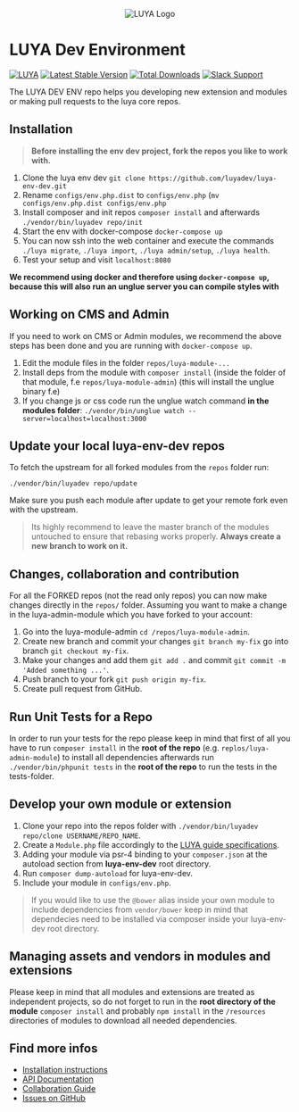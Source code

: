 <p align="center">
  <img src="https://raw.githubusercontent.com/luyadev/luya/master/docs/logo/luya-logo-0.2x.png" alt="LUYA Logo"/>
</p>

# LUYA Dev Environment

[![LUYA](https://img.shields.io/badge/Powered%20by-LUYA-brightgreen.svg)](https://luya.io)
[![Latest Stable Version](https://poser.pugx.org/luyadev/luya-env-dev/v/stable)](https://packagist.org/packages/luyadev/luya-env-dev)
[![Total Downloads](https://poser.pugx.org/luyadev/luya-env-dev/downloads)](https://packagist.org/packages/luyadev/luya-env-dev)
[![Slack Support](https://img.shields.io/badge/Slack-luyadev-yellowgreen.svg)](https://slack.luya.io/)

The LUYA DEV ENV repo helps you developing new extension and modules or making pull requests to the luya core repos.

## Installation

> **Before installing the env dev project, fork the repos you like to work with.**

1. Clone the luya env dev `git clone https://github.com/luyadev/luya-env-dev.git`
2. Rename `configs/env.php.dist` to `configs/env.php` (`mv configs/env.php.dist configs/env.php`
3. Install composer and init repos `composer install` and afterwards `./vendor/bin/luyadev repo/init`
3. Start the env with docker-compose `docker-compose up`
4. You can now ssh into the web container and execute the commands `./luya migrate`, `./luya import`, `./luya admin/setup`, `./luya health`.
5. Test your setup and visit `localhost:8080`

**We recommend using docker and therefore using `docker-compose up`, because this will also run an unglue server you can compile styles with**

## Working on CMS and Admin

If you need to work on CMS or Admin modules, we recommend the above steps has been done and you are running with `docker-compose up`.

1. Edit the module files in the folder `repos/luya-module-...`
2. Install deps from the module with `composer install` (inside the folder of that module, f.e `repos/luya-module-admin`) (this will install the unglue binary f.e)
2. If you change js or css code run the unglue watch command **in the modules folder**: `./vendor/bin/unglue watch --server=localhost=localhost:3000`

## Update your local luya-env-dev repos

To fetch the upstream for all forked modules from the `repos` folder run:

`./vendor/bin/luyadev repo/update`

Make sure you push each module after update to get your remote fork even with the upstream.

> Its highly recommend to leave the master branch of the modules untouched to ensure that rebasing works properly. **Always create a new branch to work on it.**

## Changes, collaboration and contribution

For all the FORKED repos (not the read only repos) you can now make changes directly in the `repos/` folder. Assuming you want to make a change in the luya-admin-module which you have forked to your account:

1. Go into the luya-module-admin `cd /repos/luya-module-admin`.
2. Create new branch and commit your changes `git branch my-fix` go into branch `git checkout my-fix`.
3. Make your changes and add them `git add .` and commit `git commit -m 'Added something ...'`.
4. Push branch to your fork `git push origin my-fix`.
5. Create pull request from GitHub.

## Run Unit Tests for a Repo

In order to run your tests for the repo please keep in mind that first of all you have to run `composer install` in the **root of the repo** (e.g. `replos/luya-admin-module`) to install all dependencies afterwards run `./vendor/bin/phpunit tests` in the **root of the repo** to run the tests in the tests-folder.

## Develop your own module or extension 

1. Clone your repo into the repos folder with `./vendor/bin/luyadev repo/clone USERNAME/REPO_NAME`.
2. Create a `Module.php` file accordingly to the [LUYA guide specifications](https://luya.io/guide/app-module).
3. Adding your module via psr-4 binding to your `composer.json` at the autoload section from **luya-env-dev** root directory.
4. Run `composer dump-autoload` for luya-env-dev.
5. Include your module in `configs/env.php`.

> If you would like to use the `@bower` alias inside your own module to include dependencies from `vendor/bower` keep in mind that dependecies need to be installed via composer inside your luya-env-dev root directory.

## Managing assets and vendors in modules and extensions

Please keep in mind that all modules and extensions are treated as independent projects, so do not forget to run in the **root directory of the module** `composer install` and probably `npm install` in the `/resources` directories of modules to download all needed dependencies.

## Find more infos

+ [Installation instructions](https://luya.io/guide/install)
+ [API Documentation](https://luya.io/api)
+ [Collaboration Guide](https://luya.io/guide/luya-collaboration)
+ [Issues on GitHub](https://github.com/luyadev/luya/issues)
